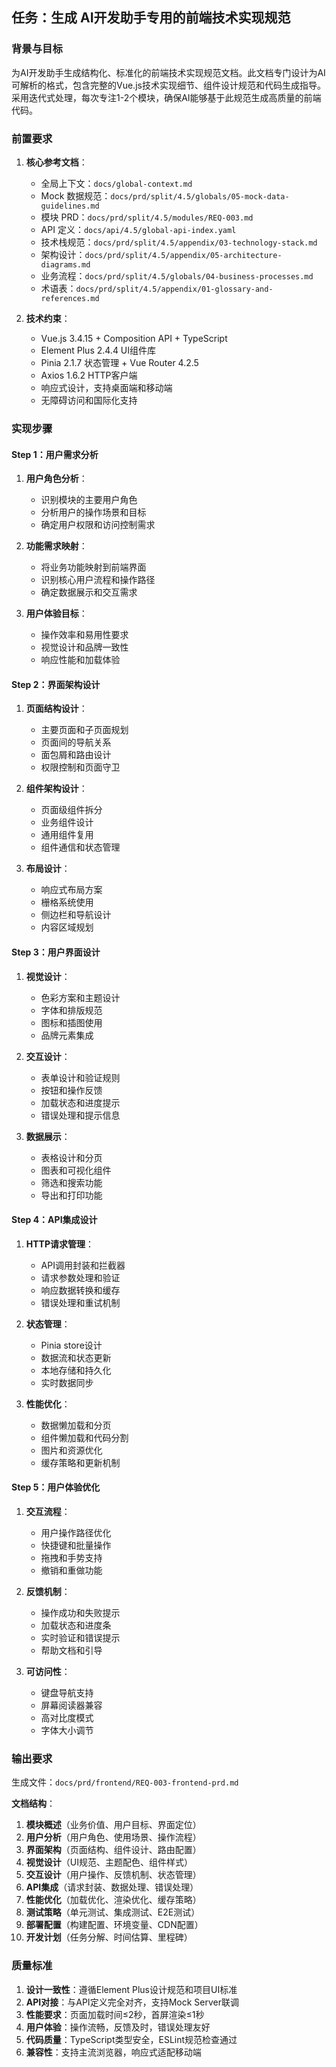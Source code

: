 ## 任务：生成 AI开发助手专用的前端技术实现规范

### 背景与目标
为AI开发助手生成结构化、标准化的前端技术实现规范文档。此文档专门设计为AI可解析的格式，包含完整的Vue.js技术实现细节、组件设计规范和代码生成指导。采用迭代式处理，每次专注1-2个模块，确保AI能够基于此规范生成高质量的前端代码。

### 前置要求
1. **核心参考文档**：
   - 全局上下文：`docs/global-context.md`
   - Mock 数据规范：`docs/prd/split/4.5/globals/05-mock-data-guidelines.md`
   - 模块 PRD：`docs/prd/split/4.5/modules/REQ-003.md`
   - API 定义：`docs/api/4.5/global-api-index.yaml`
   - 技术栈规范：`docs/prd/split/4.5/appendix/03-technology-stack.md`
   - 架构设计：`docs/prd/split/4.5/appendix/05-architecture-diagrams.md`
   - 业务流程：`docs/prd/split/4.5/globals/04-business-processes.md`
   - 术语表：`docs/prd/split/4.5/appendix/01-glossary-and-references.md`

2. **技术约束**：
   - Vue.js 3.4.15 + Composition API + TypeScript
   - Element Plus 2.4.4 UI组件库
   - Pinia 2.1.7 状态管理 + Vue Router 4.2.5
   - Axios 1.6.2 HTTP客户端
   - 响应式设计，支持桌面端和移动端
   - 无障碍访问和国际化支持

### 实现步骤

#### Step 1：用户需求分析
1. **用户角色分析**：
   - 识别模块的主要用户角色
   - 分析用户的操作场景和目标
   - 确定用户权限和访问控制需求

2. **功能需求映射**：
   - 将业务功能映射到前端界面
   - 识别核心用户流程和操作路径
   - 确定数据展示和交互需求

3. **用户体验目标**：
   - 操作效率和易用性要求
   - 视觉设计和品牌一致性
   - 响应性能和加载体验

#### Step 2：界面架构设计
1. **页面结构设计**：
   - 主要页面和子页面规划
   - 页面间的导航关系
   - 面包屑和路由设计
   - 权限控制和页面守卫

2. **组件架构设计**：
   - 页面级组件拆分
   - 业务组件设计
   - 通用组件复用
   - 组件通信和状态管理

3. **布局设计**：
   - 响应式布局方案
   - 栅格系统使用
   - 侧边栏和导航设计
   - 内容区域规划

#### Step 3：用户界面设计
1. **视觉设计**：
   - 色彩方案和主题设计
   - 字体和排版规范
   - 图标和插图使用
   - 品牌元素集成

2. **交互设计**：
   - 表单设计和验证规则
   - 按钮和操作反馈
   - 加载状态和进度提示
   - 错误处理和提示信息

3. **数据展示**：
   - 表格设计和分页
   - 图表和可视化组件
   - 筛选和搜索功能
   - 导出和打印功能

#### Step 4：API集成设计
1. **HTTP请求管理**：
   - API调用封装和拦截器
   - 请求参数处理和验证
   - 响应数据转换和缓存
   - 错误处理和重试机制

2. **状态管理**：
   - Pinia store设计
   - 数据流和状态更新
   - 本地存储和持久化
   - 实时数据同步

3. **性能优化**：
   - 数据懒加载和分页
   - 组件懒加载和代码分割
   - 图片和资源优化
   - 缓存策略和更新机制

#### Step 5：用户体验优化
1. **交互流程**：
   - 用户操作路径优化
   - 快捷键和批量操作
   - 拖拽和手势支持
   - 撤销和重做功能

2. **反馈机制**：
   - 操作成功和失败提示
   - 加载状态和进度条
   - 实时验证和错误提示
   - 帮助文档和引导

3. **可访问性**：
   - 键盘导航支持
   - 屏幕阅读器兼容
   - 高对比度模式
   - 字体大小调节

### 输出要求
生成文件：`docs/prd/frontend/REQ-003-frontend-prd.md`

**文档结构**：
1. **模块概述**（业务价值、用户目标、界面定位）
2. **用户分析**（用户角色、使用场景、操作流程）
3. **界面架构**（页面结构、组件设计、路由配置）
4. **视觉设计**（UI规范、主题配色、组件样式）
5. **交互设计**（用户操作、反馈机制、状态管理）
6. **API集成**（请求封装、数据处理、错误处理）
7. **性能优化**（加载优化、渲染优化、缓存策略）
8. **测试策略**（单元测试、集成测试、E2E测试）
9. **部署配置**（构建配置、环境变量、CDN配置）
10. **开发计划**（任务分解、时间估算、里程碑）

### 质量标准
1. **设计一致性**：遵循Element Plus设计规范和项目UI标准
2. **API对接**：与API定义完全对齐，支持Mock Server联调
3. **性能要求**：页面加载时间≤2秒，首屏渲染≤1秒
4. **用户体验**：操作流畅，反馈及时，错误处理友好
5. **代码质量**：TypeScript类型安全，ESLint规范检查通过
6. **兼容性**：支持主流浏览器，响应式适配移动端
